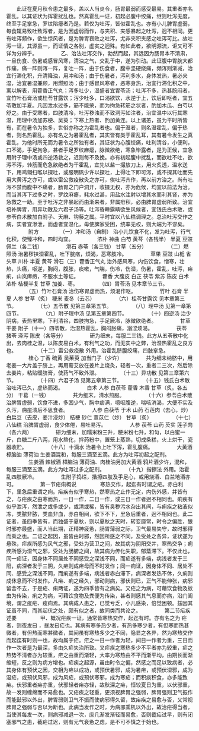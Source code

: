 <!-- { "loadSidebar": true } -->
　　此证在夏月秋令患之最多，盖以人当炎令，肠胃最弱而感受最易。其重者亦名霍乱，以其证状为挥霍扰乱也。然真霍乱一证，初起必腹中绞痛，继则吐泻无度，终至手足挛急，罗纹陷瘪者乃是。若仅为吐泻，皆似霍乱也。亦有小儿脾胃虚弱，每食辄易致吐致泻者，是为因虚弱而作，与夹积、夹感暴起之吐泻，迥不相同。更有吐泻频作，欲生惊风者，是为脾胃衰败之吐泻，尤非夹积夹感之吐泻可比。故吐泻一证，其源虽一，而证情之各别，虚实之迥殊。有如此者，欲明源流，讵又可不详为分辨乎。
　　
　　乙、治法吐泻交作，勃然而起，其远因为肠胃本不清肃，一旦伤食、伤暑或感冒风寒，清浊之气，交乱于中，遂为引动。此证腹中胃脘大都作痛，痛一阵则泻一阵，复吐一阵，由于伤食者，腹中坚硬绕痛，频泻则渐减，治宜行滞化积，升清降浊，用冲和汤；由于伤暑者，泻利多水，身体发热，暑必夹湿，治宜暑湿兼顾，用燃照汤；由于感冒风寒者，恶寒身热，治宜行滞化积之中，寓以解表，用藿香正气丸；泻多吐少，湿盛者宜胃苓汤；吐泻不多，热甚脘闷者，宜竹叶石膏汤或桂苓甘露饮；泻少吐多，口渴欲饮，水逆于上，饮后即呕者，宜五苓散加半夏。凡因泄水过多，筋不能荣，而为拘急转筋之状者，酌加木瓜、白芍以舒之。由于受寒者，四肢清冷，吐泻秽浊而不致洞泻如注者，治宜温中以行其寒湿，用理中汤加苏梗、吴萸；下寒上热者、酌加黄连。以上诸恙，虽为平时所皆有，而在暑令为独多，世俗亦称之为霍乱者也。偏于湿者，则名湿霍乱，偏于热者，则名热霍乱。亦有名之为暑霍乱者，其实皆有类于霍乱耳，其有暑令发生之真霍乱，为他时所无而为暑令之所独有者，其证状为心腹绞痛，吐利清谷，小便利，口不渴，手足拘急，甚者手足罗纹麻瘪，脉微欲绝，寒象毕露者，是为正候，宜急用附子理中汤或四逆汤救之，迟则每不及挽。亦有初起腹中扰乱，而欲吐不吐，欲泻不泻，转筋而危急欲绝者为干霍乱，宜先以盐一撮放刀上，用火炙透，温水送下，用鸡翎扫喉以探吐，或服明矾少许以探吐，上得吐下即可泻，或不探其吐而先用大黄泻之亦可，或以雷公救疫散灸之亦可，俟吐泻齐作，再以前方治之。尚有吐泻不禁而腹中不痛者，肠胃之门户洞开，收摄无权，亦为危候，均宜以前法为治。而当其泻下过多之时，罗纹麻瘪，耗水过甚，用盐水注射以增其水而利其肾，亦为急救之一助。至于吐泻之非暴起而由渐来者，非属疳积，必由脾胃虚弱所致。治宜培补脾胃，用异功散及六君子汤等。吐泻昏睡露睛欲生风候者，宜钱氏白术散，或参苓白术散加白附子、天麻、钩藤之属。平时宜以八仙糕调理之。总治吐泻交作之病，实者宜渗泄，而虚者宜温化，毋使脾家受困，统率无权，则大端为不谬矣。
　　
　　附方
　　
　　（一）冲和汤（自制） 治小儿饮食不化，发为吐泻，行气化积，使臻冲和，四时均宜。
　　
　　浓朴 神曲 白芍 黄芩（各钱半） 半夏 豆豉 佩兰（各二钱）
　　
　　滑石 赤苓（各三钱） 甘草（五分）
　　
　　（二）燃照汤 治暑秽挟湿霍乱，吐下脘痞，烦渴，恶寒肢冷。
　　
　　草果 豆豉 山栀 省头草 川朴 半夏 黄芩 滑石（三）藿香正气丸 治外感风寒，内伤饮食，憎寒，壮热，头痛，呕逆，胸闷，腹胀，痰嗽，气喘，伤冷，伤湿，伤暑，霍乱，吐泻，疟痢，山岚瘴疠，不服水土等证。
　　
　　藿香 大腹皮 白芷 茯苓 紫苏 陈皮 白术 浓朴 桔梗半复 甘草 加姜、枣。
　　
　　（四）胃苓汤 见本章节三节。
　　
　　（五）竹叶石膏汤 治伤寒胃虚而热，烦渴作呕。
　　
　　竹叶 石膏 半夏 人参 甘草（炙） 粳米 麦冬（去芯）
　　
　　（六）桂苓甘露饮 见本章第三节。
　　
　　（七）五苓散 见第三章第五节。
　　
　　（八）理中汤 见第一章第四节。
　　
　　（九）附子理中汤 见第五章第四节。
　　
　　（十）四逆汤 治少阴病，表热里寒，下利清谷，四肢拘急，手足厥冷，脉微欲绝者。
　　
　　甘草 干姜 附子（十一）四苓散，治湿热霍乱，胸闷胀痛，溺涩烦渴。
　　
　　茯苓 猪苓 泽泻 陈皮（各等分）
　　
　　研为细末，每服二三钱。此方从五苓散中化出，去肉桂之温，以陈皮易白术，有利气之功，而无实中之弊，治湿热霍乱之良方也。
　　
　　（十二）雷公救疫散 外用。治霍乱脐腹绞痛，四肢挛急。
　　
　　桂心 丁香 硫黄 吴茱萸 加当门子（少许）
　　
　　共为细末纳脐中，用老姜一大片盖于脐上，再用蕲艾放在姜片上烧灸，轻者一次，重者二三次，然后除去姜片，粘贴暖脐膏，使药气不致外泄。
　　
　　（十三）异功散 见第三章第六节。
　　
　　（十四）六君子汤 见第五章第三节。
　　
　　（十五）钱氏白术散 治吐泻已久，虚热而渴。
　　
　　白术 人参 白茯苓 藿香 木香 甘草（炙。各五分） 干葛（一钱）
　　
　　共为细末，清水煎服。
　　
　　（十六）参苓白术散 治脾胃虚弱，饮食不进，多困少气，胸中痞满，噫呕腹逆，喘咳消渴，大便不实及久泻，痈疽溃后不思食者。
　　
　　人参 白茯苓 于术 山药 石莲肉（去心，炒） 白扁豆（去皮，姜汁浸炒） 桔梗 砂仁 薏苡仁（炒） 甘草（炙）
　　
　　（十七）八仙糕 治脾胃虚弱，食少体倦，易吐易泻。
　　
　　人参 茯苓 山药 芡实 莲子肉（各六两）
　　
　　研为细末，加糯米粉三升，粳米粉七升，和匀，以白蜜一斤，白糖二斤八两，用水熬化，拌药粉中，置笼上蒸熟，切成条糕，火上烘干，瓷器收贮。
　　
　　（十八）十滴水 治暑令上吐下泻，霍乱腹痛。
　　
　　大黄酒 樟脑油 薄荷油 生姜酒混和，每服三滴至五滴。此方为吐泻初起之配剂。
　　
　　生姜酒 辣椒酒 樟脑油 薄荷油、肉桂油另加大黄酒 鸦片酒少许，混和，每服三滴至五滴。此方为吐泻过多之配剂。
　　
　　（十九）揩擦法 外用。治霍乱四肢厥冷。
　　
　　生附子捣烂，揩擦四肢及手足心，或用烧酒、白兰地酒亦可。
　　
　　第一节疟痢概说
　　
　　寒热交作，起迄有时谓之疟。赤白利下，里急后重谓之痢。疟疾有似乎寒热，然寒热之止作无定，内伤外感，并皆有之，与疟疾之由寒而热，一日一作，二日一作，或三日一作者迥不相同也。痢疾有似乎泄泻，然泄之或多或少，或清或稀，皆有臭秽污水杂出其间，与痢疾之粘液似冻，类脓非脓，类血非血，赤白相间，欲下不下，里急后重者，迥不相同也。此二证者，虽四季皆有，而独盛于夏秋，则以夏秋之天时，转变靡常，时令之偏胜，酿 时邪亦最盛，而人当此期，正精神疲惫，肠胃薄弱之际，卫气最易失守，故时邪得而乘之也。二证之起因，虽皆由时邪，然因所感之不同，及受处之各异，证状遂为悬殊，疟疾所感为风气之邪，受处为营卫之间，故其病为阴阳交并，寒热交争；痢疾所感为湿气之邪，受处为肠腑之间，故其病为传化失职，郁蒸滞下。不仅此也，同一疟证，因身体不同居处不同感受之深浅不同，而疟遂有多端，病浅者发于三阳，病深者发于三阴，久疟则成疟母而不时发作；同一痢证，因身体不同、居处不同、感受之深浅不同，而痢遂有多端，病浅者赤白滞下，病深者发热不休，久痢则成休息而不时发作。凡疟、痢之经久，邪动则病，邪伏则已，正气不能伸张，病邪留舍不去，于是疟、痢两证，遂为四季皆有之病矣。又疟之为病，可藉饮食物及蚊虫为传染，痢之为病，可藉饮食物及粪便为传染，甚者则感其气息而亦病，沿门阖境，谓之疫疟、疫痢焉。其病成人患之，已觉亏乏，小儿感染，倍觉困顿。兹因其证虽不同，而其起伏之处，颇有似之者，故同类而共论之。
　　
　　第二节疟疾述要
　　
　　甲、概况疟疾一证，通常皆寒热交作，起迄有时。亦有名之为 疟者，则夜发曰 ，昼发曰疟也。其病有寒多热少者，有热多寒少者，有但寒而热甚微者，有但热而寒甚微者，其间虽有寒热多少之不同，隐显之各异，然为寒热交作而起迄有时则一也，故均属于疟。疟之一日一作者为轻，间日一作者为重，三日而作一次者是为最深，多由久疟失治所致。又疟疾之寒热多少不平者亦为较重，疟之热势不清者亦为较重，疟之由重而渐轻，大率为寒热由不平而渐平均，由期长而渐缩短，反之则为病方增也。疟疾之起源，虽由时令之偏，然感之而足以致病者，必其身体有预伏之因，交相为疟以成功，或预伏暑邪，成为暑疟，或预伏湿邪，成为湿疟，或预伏风邪，成为风疟，或预伏寒邪，成为寒疟；而积痰积食，亦多能致疟。伏邪重者疟亦重，伏邪轻者疟亦轻，故秋深之疟，恒较夏日为重，以伏邪重，故一发则缠绵而不易愈也。又疟疾之轻重，更须视脾胃之强弱，脾胃强则卫气振作而能鼓邪以外出，脾胃弱则卫气不振而使病邪得久留，故疟疾之易愈与否，又常视脾胃之强弱与否以为断也。此病当发作之时，为病邪乘机以外出，故治疟得当者，当使其每发一次，则病邪减退一次，庶几渐发渐轻而易愈，否则截疟过早，则有闭塞邪气之患，截疟过迟，则有元气衰惫之虑，是不可不慎之于始也。
　　
